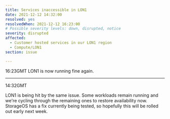 ```yaml
---
title: Services inaccessible in LON1
date: 2021-12-12 14:32:00
resolved: yes
resolvedWhen: 2021-12-12 16:23:00
# Possible severity levels: down, disrupted, notice
severity: disrupted
affected:
  - Customer hosted services in our LON1 region
  - Compute/LON1
section: issue

---
```


16:23GMT
LON1 is now running fine again.

---

14:32GMT

LON1 is being hit by the same issue. Some workloads remain running and we're cycling through the remaining ones to restore availability now. StorageOS has a fix currently being tested, so hopefully this will be rolled out early next week.
